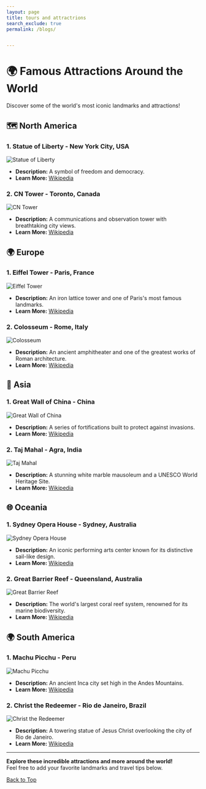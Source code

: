 ```yaml
---
layout: page
title: tours and attractrions
search_exclude: true
permalink: /blogs/


---
```

# 🌍 Famous Attractions Around the World

Discover some of the world's most iconic landmarks and attractions!

## 🗺️ North America

### 1. **Statue of Liberty** - New York City, USA
![Statue of Liberty](https://upload.wikimedia.org/wikipedia/commons/thumb/a/a1/Statue_of_Liberty_7.jpg/800px-Statue_of_Liberty_7.jpg)
- **Description:** A symbol of freedom and democracy.
- **Learn More:** [Wikipedia](https://en.wikipedia.org/wiki/Statue_of_Liberty)

### 2. **CN Tower** - Toronto, Canada
![CN Tower](https://upload.wikimedia.org/wikipedia/commons/thumb/a/ae/CN_Tower_2013.jpg/800px-CN_Tower_2013.jpg)
- **Description:** A communications and observation tower with breathtaking city views.
- **Learn More:** [Wikipedia](https://en.wikipedia.org/wiki/CN_Tower)

## 🌍 Europe

### 1. **Eiffel Tower** - Paris, France
![Eiffel Tower](https://upload.wikimedia.org/wikipedia/commons/thumb/e/e6/Eiffel_Tower_2013.jpg/800px-Eiffel_Tower_2013.jpg)
- **Description:** An iron lattice tower and one of Paris's most famous landmarks.
- **Learn More:** [Wikipedia](https://en.wikipedia.org/wiki/Eiffel_Tower)

### 2. **Colosseum** - Rome, Italy
![Colosseum](https://upload.wikimedia.org/wikipedia/commons/thumb/2/21/Colosseum_in_Rome%2C_Italy_%28adjusted%29.jpg/800px-Colosseum_in_Rome%2C_Italy_%28adjusted%29.jpg)
- **Description:** An ancient amphitheater and one of the greatest works of Roman architecture.
- **Learn More:** [Wikipedia](https://en.wikipedia.org/wiki/Colosseum)

## 🏯 Asia

### 1. **Great Wall of China** - China
![Great Wall of China](https://upload.wikimedia.org/wikipedia/commons/thumb/e/eb/China_The_Great_Wall_of_China.jpg/800px-China_The_Great_Wall_of_China.jpg)
- **Description:** A series of fortifications built to protect against invasions.
- **Learn More:** [Wikipedia](https://en.wikipedia.org/wiki/Great_Wall_of_China)

### 2. **Taj Mahal** - Agra, India
![Taj Mahal](https://upload.wikimedia.org/wikipedia/commons/thumb/5/56/Taj_Mahal_in_Agra%2C_India_%28NIT%29.jpg/800px-Taj_Mahal_in_Agra%2C_India_%28NIT%29.jpg)
- **Description:** A stunning white marble mausoleum and a UNESCO World Heritage Site.
- **Learn More:** [Wikipedia](https://en.wikipedia.org/wiki/Taj_Mahal)

## 🌐 Oceania

### 1. **Sydney Opera House** - Sydney, Australia
![Sydney Opera House](https://upload.wikimedia.org/wikipedia/commons/thumb/3/30/Sydney_Opera_House_Sails.jpg/800px-Sydney_Opera_House_Sails.jpg)
- **Description:** An iconic performing arts center known for its distinctive sail-like design.
- **Learn More:** [Wikipedia](https://en.wikipedia.org/wiki/Sydney_Opera_House)

### 2. **Great Barrier Reef** - Queensland, Australia
![Great Barrier Reef](https://upload.wikimedia.org/wikipedia/commons/thumb/4/48/GreatBarrierReef.jpg/800px-GreatBarrierReef.jpg)
- **Description:** The world's largest coral reef system, renowned for its marine biodiversity.
- **Learn More:** [Wikipedia](https://en.wikipedia.org/wiki/Great_Barrier_Reef)

## 🌍 South America

### 1. **Machu Picchu** - Peru
![Machu Picchu](https://upload.wikimedia.org/wikipedia/commons/thumb/6/6b/Machu_Picchu%2C_Peru_%28aerial_view%29.jpg/800px-Machu_Picchu%2C_Peru_%28aerial_view%29.jpg)
- **Description:** An ancient Inca city set high in the Andes Mountains.
- **Learn More:** [Wikipedia](https://en.wikipedia.org/wiki/Machu_Picchu)

### 2. **Christ the Redeemer** - Rio de Janeiro, Brazil
![Christ the Redeemer](https://upload.wikimedia.org/wikipedia/commons/thumb/4/47/Christ_the_Redeemer_statue_%28Rio_de_Janeiro%29%2C_2012.jpg/800px-Christ_the_Redeemer_statue_%28Rio_de_Janeiro%29%2C_2012.jpg)
- **Description:** A towering statue of Jesus Christ overlooking the city of Rio de Janeiro.
- **Learn More:** [Wikipedia](https://en.wikipedia.org/wiki/Christ_the_Redeemer)

---

**Explore these incredible attractions and more around the world!**  
Feel free to add your favorite landmarks and travel tips below.

[Back to Top](#famous-attractions-around-the-world)
